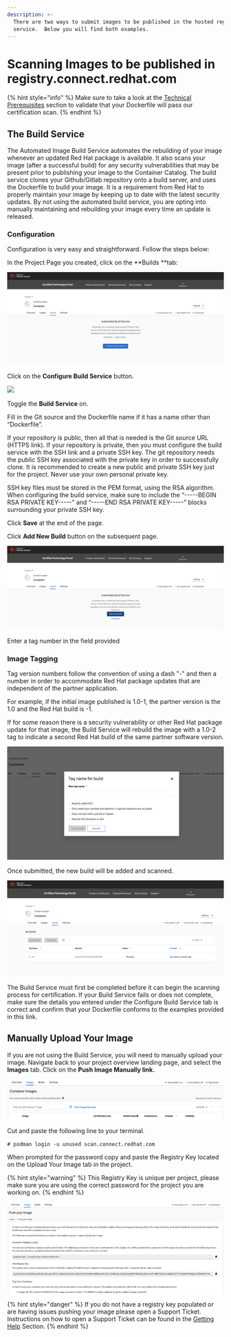 ```yaml
---
description: >-
  There are two ways to submit images to be published in the hosted registry
  service.  Below you will find both examples.
---
```


# Scanning Images to be published in registry.connect.redhat.com



{% hint style="info" %}
Make sure to take a look at the [Technical Prerequisites](https://redhat-connect.gitbook.io/partner-guide-for-red-hat-openshift-and-container/program-on-boarding/technical-prerequisites) section to validate that your Dockerfile will pass our certification scan.
{% endhint %}

## The Build Service <a href="the-build-service" id="the-build-service"></a>

The Automated Image Build Service automates the rebuilding of your image whenever an updated Red Hat package is available. It also scans your image (after a successful build) for any security vulnerabilities that may be present prior to publishing your image to the Container Catalog. The build service clones your Github/Gitlab repository onto a build server, and uses the Dockerfile to build your image. It is a requirement from Red Hat to properly maintain your image by keeping up to date with the latest security updates. By not using the automated build service, you are opting into manually maintaining and rebuilding your image every time an update is released.‌

### **Configuration** <a href="configuration" id="configuration"></a>

Configuration is very easy and straightforward. Follow the steps below:‌

In the Project Page you created, click on the **Builds **tab:

![](../.gitbook/assets/screen-shot-2021-06-30-at-3.13.18-pm.png)

Click on the **Configure Build Service** button.‌

![](../.gitbook/assets/screencapture-connect-stage-redhat-projects-60d30f5bbd852dbf4220902b-builds-configure-2021-06-30-15\_14\_47.png)

Toggle the **Build Service** on.

Fill in the Git source and the Dockerfile name if it has a name other than “Dockerfile”.‌

If your repository is public, then all that is needed is the Git source URL (HTTPS link). If your repository is private, then you must configure the build service with the SSH link and a private SSH key. The git repository needs the public SSH key associated with the private key in order to successfully clone. It is recommended to create a new public and private SSH key just for the project. Never use your own personal private key.

SSH key files must be stored in the PEM format, using the RSA algorithm. When configuring the build service, make sure to include the “-----BEGIN RSA PRIVATE KEY-----” and “-----END RSA PRIVATE KEY-----” blocks surrounding your private SSH key.‌

Click **Save** at the end of the page.‌

Click **Add New Build** button on the subsequent page.‌

![](../.gitbook/assets/screen-shot-2021-06-30-at-3.19.10-pm.png)

Enter a tag number in the field provided

### Image Tagging <a href="configuration" id="configuration"></a>

Tag version numbers follow the convention of using a dash "-" and then a number in order to accommodate Red Hat package updates that are independent of the partner application.

For example, if the initial image published is 1.0-1, the partner version is the 1.0 and the Red Hat build is -1.&#x20;

If for some reason there is a security vulnerability or other Red Hat package update for that image, the Build Service will rebuild the image with a 1.0-2 tag to indicate a second Red Hat build of the same partner software version.&#x20;

![](../.gitbook/assets/screen-shot-2021-06-30-at-3.21.51-pm.png)

Once submitted, the new build will be added and scanned.

![](../.gitbook/assets/screen-shot-2021-06-30-at-3.22.50-pm.png)

The Build Service must first be completed before it can begin the scanning process for certification. If your Build Service fails or does not complete, make sure the details you entered under the Configure Build Service tab is correct and confirm that your Dockerfile conforms to the examples provided in this link.‌

## Manually Upload Your Image <a href="manually-upload-your-image" id="manually-upload-your-image"></a>

If you are not using the Build Service, you will need to manually upload your image. Navigate back to your project overview landing page, and select the **Images** tab. Click on the **Push Image Manually **link**.**

![](../.gitbook/assets/screen-shot-2021-05-25-at-9.46.15-am.png)

Cut and paste the following line to your terminal.

```
# podman login -u unused scan.connect.redhat.com
```

When prompted for the password copy and paste the Registry Key located on the Upload Your Image tab in the project.

{% hint style="warning" %}
This Registry Key is unique per project, please make sure you are using the correct password for the project you are working on.
{% endhint %}

![](../.gitbook/assets/screen-shot-2021-05-25-at-9.47.22-am-1.png)



{% hint style="danger" %}
If you do not have a registry key populated or are having issues pushing your image please open a Support Ticket. Instructions on how to open a Support Ticket can be found in the [Getting Help](https://redhat-connect.gitbook.io/red-hat-partner-connect-general-guide/managing-your-account/getting-help/support-ticket) Section.
{% endhint %}
